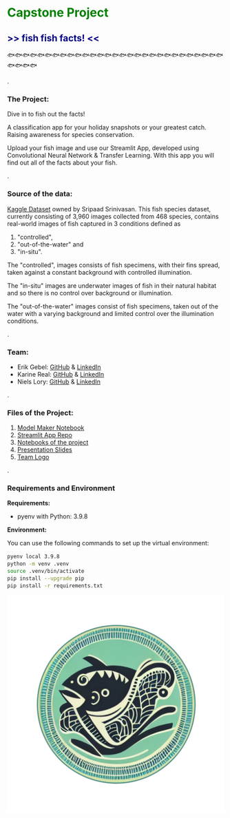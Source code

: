 # <span style="color:green">__Capstone Project__

## <span style="color:navy">__>> fish fish facts! <<__

🐟🐟🐟🐟🐟🐟🐟🐟🐟🐟🐟🐟🐟🐟🐟🐟🐟🐟🐟🐟🐟🐟🐟🐟🐟🐟🐟🐟🐟🐟🐟🐟🐟

 
.

### **The Project:** 

Dive in to fish out the facts! 

A classification app for your holiday snapshots or your greatest catch. Raising awareness for species conservation. 

Upload your fish image and use our Streamlit App, developed using Convolutional Neural Network & Transfer Learning. With this app you will find out all of the facts about your fish.

.
### **Source of the data:** 

[Kaggle Dataset](https://www.kaggle.com/datasets/sripaadsrinivasan/fish-species-image-data) owned by Sripaad Srinivasan.
This fish species dataset, currently consisting of 3,960 images collected from 468 species, contains real-world images of fish captured in 3 conditions defined as

1. "controlled", 
2. "out-of-the-water" and 
3. "in-situ".

The "controlled", images consists of fish specimens, with their fins spread, taken against a constant background with controlled illumination.

The "in-situ" images are underwater images of fish in their natural habitat and so there is no control over background or illumination.

The "out-of-the-water" images consist of fish specimens, taken out of the water with a varying background and limited control over the illumination conditions.

.
### **Team:** 

- Erik Gebel: [GitHub](https://github.com/edierik) & [LinkedIn](https://www.linkedin.com/in/erik-gebel/)
- Karine Real: [GitHub](https://github.com/kaqreal) & [LinkedIn](https://www.linkedin.com/in/kaqreal/)
- Niels Lory: [GitHub](https://github.com/niels-lory) & [LinkedIn](https://www.linkedin.com/in/niels-christian-lory/)

.
### **Files of the Project:**
1. [Model Maker Notebook](Use_the_Modelmaker_for_predicting_fish.ipynb)
2. [Streamlit App Repo](https://github.com/niels-lory/streamlit_fishfishfacts)
3. [Notebooks of the project](notebooks)
4. [Presentation Slides](Final_presentation.pdf)
5. [Team Logo](fishfishfacts_logo.png)


.
### **Requirements and Environment**


**Requirements:**
- pyenv with Python: 3.9.8

**Environment:**

You can use the following commands to set up the virtual environment: 

```Bash
pyenv local 3.9.8
python -m venv .venv
source .venv/bin/activate
pip install --upgrade pip
pip install -r requirements.txt
```

![Team Logo](fishfishfacts_logo.png)